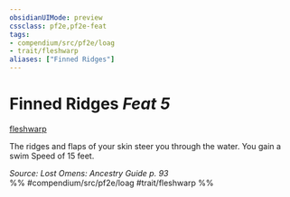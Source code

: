 ```yaml
---
obsidianUIMode: preview
cssclass: pf2e,pf2e-feat
tags:
- compendium/src/pf2e/loag
- trait/fleshwarp
aliases: ["Finned Ridges"]
---
```

# Finned Ridges  *Feat 5*  
[fleshwarp](/rules/traits/fleshwarp-loag.md)  


The ridges and flaps of your skin steer you through the water. You gain a swim Speed of 15 feet.

*Source: Lost Omens: Ancestry Guide p. 93*  
%% #compendium/src/pf2e/loag #trait/fleshwarp %%